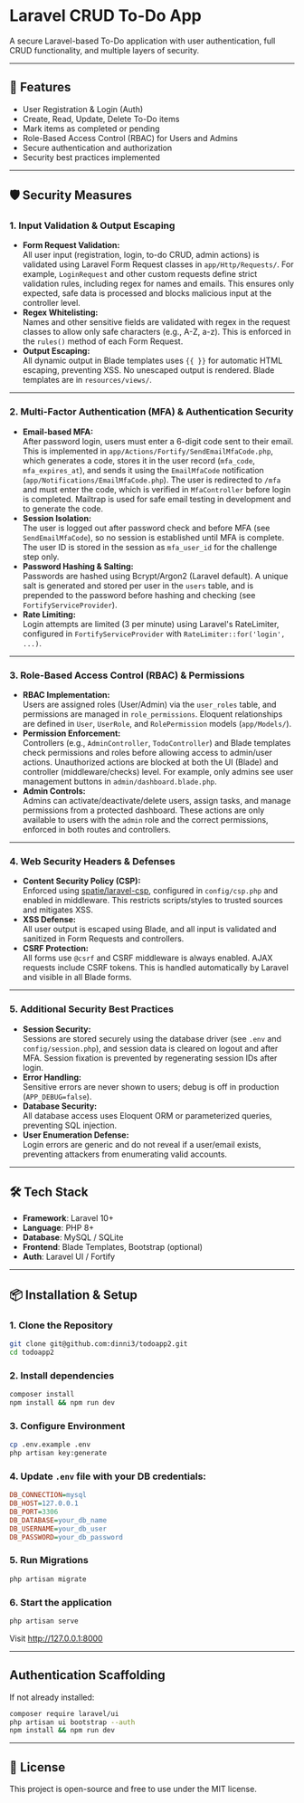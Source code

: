 # Laravel CRUD To-Do App

A secure Laravel-based To-Do application with user authentication, full CRUD functionality, and multiple layers of security.

---

## 🚀 Features

- User Registration & Login (Auth)
- Create, Read, Update, Delete To-Do items
- Mark items as completed or pending
- Role-Based Access Control (RBAC) for Users and Admins
- Secure authentication and authorization
- Security best practices implemented

---

## 🛡️ Security Measures



### 1. Input Validation & Output Escaping

- **Form Request Validation:**  
  All user input (registration, login, to-do CRUD, admin actions) is validated using Laravel Form Request classes in `app/Http/Requests/`. For example, `LoginRequest` and other custom requests define strict validation rules, including regex for names and emails. This ensures only expected, safe data is processed and blocks malicious input at the controller level.
- **Regex Whitelisting:**  
  Names and other sensitive fields are validated with regex in the request classes to allow only safe characters (e.g., A-Z, a-z). This is enforced in the `rules()` method of each Form Request.
- **Output Escaping:**  
  All dynamic output in Blade templates uses `{{ }}` for automatic HTML escaping, preventing XSS. No unescaped output is rendered. Blade templates are in `resources/views/`.

---

### 2. Multi-Factor Authentication (MFA) & Authentication Security

- **Email-based MFA:**  
  After password login, users must enter a 6-digit code sent to their email. This is implemented in `app/Actions/Fortify/SendEmailMfaCode.php`, which generates a code, stores it in the user record (`mfa_code`, `mfa_expires_at`), and sends it using the `EmailMfaCode` notification (`app/Notifications/EmailMfaCode.php`). The user is redirected to `/mfa` and must enter the code, which is verified in `MfaController` before login is completed. Mailtrap is used for safe email testing in development and to generate the code.
- **Session Isolation:**  
  The user is logged out after password check and before MFA (see `SendEmailMfaCode`), so no session is established until MFA is complete. The user ID is stored in the session as `mfa_user_id` for the challenge step only.
- **Password Hashing & Salting:**  
  Passwords are hashed using Bcrypt/Argon2 (Laravel default). A unique salt is generated and stored per user in the `users` table, and is prepended to the password before hashing and checking (see `FortifyServiceProvider`).
- **Rate Limiting:**  
  Login attempts are limited (3 per minute) using Laravel's RateLimiter, configured in `FortifyServiceProvider` with `RateLimiter::for('login', ...)`.

---

### 3. Role-Based Access Control (RBAC) & Permissions

- **RBAC Implementation:**  
  Users are assigned roles (User/Admin) via the `user_roles` table, and permissions are managed in `role_permissions`. Eloquent relationships are defined in `User`, `UserRole`, and `RolePermission` models (`app/Models/`).
- **Permission Enforcement:**  
  Controllers (e.g., `AdminController`, `TodoController`) and Blade templates check permissions and roles before allowing access to admin/user actions. Unauthorized actions are blocked at both the UI (Blade) and controller (middleware/checks) level. For example, only admins see user management buttons in `admin/dashboard.blade.php`.
- **Admin Controls:**  
  Admins can activate/deactivate/delete users, assign tasks, and manage permissions from a protected dashboard. These actions are only available to users with the `admin` role and the correct permissions, enforced in both routes and controllers.

---

### 4. Web Security Headers & Defenses

- **Content Security Policy (CSP):**  
  Enforced using [spatie/laravel-csp](https://spatie.be/docs/laravel-csp), configured in `config/csp.php` and enabled in middleware. This restricts scripts/styles to trusted sources and mitigates XSS.
- **XSS Defense:**  
  All user output is escaped using Blade, and all input is validated and sanitized in Form Requests and controllers.
- **CSRF Protection:**  
  All forms use `@csrf` and CSRF middleware is always enabled. AJAX requests include CSRF tokens. This is handled automatically by Laravel and visible in all Blade forms.

---

### 5. Additional Security Best Practices

- **Session Security:**  
  Sessions are stored securely using the database driver (see `.env` and `config/session.php`), and session data is cleared on logout and after MFA. Session fixation is prevented by regenerating session IDs after login.
- **Error Handling:**  
  Sensitive errors are never shown to users; debug is off in production (`APP_DEBUG=false`).
- **Database Security:**  
  All database access uses Eloquent ORM or parameterized queries, preventing SQL injection.
- **User Enumeration Defense:**  
  Login errors are generic and do not reveal if a user/email exists, preventing attackers from enumerating valid accounts.

---

## 🛠 Tech Stack

- **Framework**: Laravel 10+
- **Language**: PHP 8+
- **Database**: MySQL / SQLite
- **Frontend**: Blade Templates, Bootstrap (optional)
- **Auth**: Laravel UI / Fortify

---

## 📦 Installation & Setup

### 1. Clone the Repository

```bash
git clone git@github.com:dinni3/todoapp2.git
cd todoapp2
```

### 2. Install dependencies

```bash
composer install
npm install && npm run dev
```

### 3. Configure Environment

```bash
cp .env.example .env
php artisan key:generate
```

### 4. Update `.env` file with your DB credentials:

```ini
DB_CONNECTION=mysql
DB_HOST=127.0.0.1
DB_PORT=3306
DB_DATABASE=your_db_name
DB_USERNAME=your_db_user
DB_PASSWORD=your_db_password
```

### 5. Run Migrations

```bash
php artisan migrate
```

### 6. Start the application

```bash
php artisan serve
```

Visit http://127.0.0.1:8000

---

## Authentication Scaffolding

If not already installed:

```bash
composer require laravel/ui
php artisan ui bootstrap --auth
npm install && npm run dev
```

---

## 📄 License

This project is open-source and free to use under the MIT license.